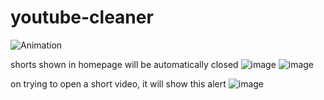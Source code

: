 ﻿# youtube-cleaner
![Animation](https://github.com/abhishekm2106/youtube-cleaner/assets/51206988/2b106468-3037-4242-8662-1f9b3c575281)

shorts shown in homepage will be automatically closed
![image](https://github.com/abhishekm2106/youtube-cleaner/assets/51206988/6d6d2745-73de-4b47-93e7-d0ee240dce8b)
![image](https://github.com/abhishekm2106/youtube-cleaner/assets/51206988/51a7e2a1-2cc1-41a6-af9b-a364e4a4b570)

on trying to open a short video, it will show this alert 
![image](https://github.com/abhishekm2106/youtube-cleaner/assets/51206988/baab99fa-cdae-4aa3-a788-6ff2cf5dec55)
